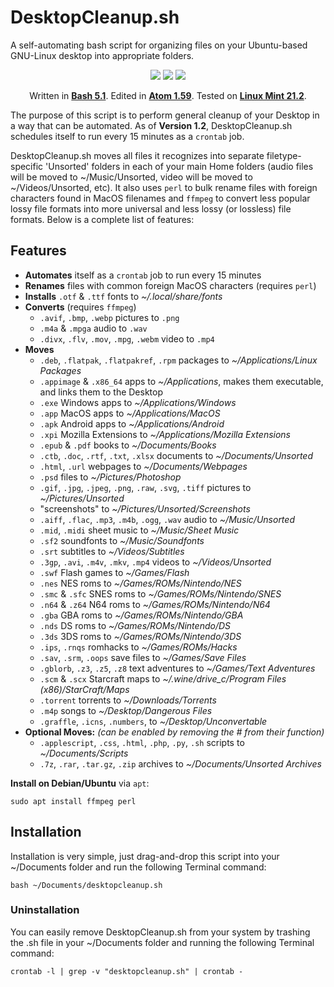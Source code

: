 # DesktopCleanup.sh

A self-automating bash script for organizing files on your Ubuntu-based GNU-Linux desktop into appropriate folders.

<p align=center><img src="https://img.shields.io/badge/Shell_Script-121011?style=for-the-badge&logo=gnu-bash&logoColor=white">  <img src="https://img.shields.io/badge/Atom-66595C?style=for-the-badge&logo=Atom&logoColor=white">  <img src="https://img.shields.io/badge/Linux_Mint-87CF3E?style=for-the-badge&logo=linux-mint&logoColor=white"></p>
<p align=center>Written in <b><a href="http://git.savannah.gnu.org/cgit/bash.git">Bash 5.1</a></b>. Edited in <b><a href="https://github.com/atom/atom">Atom 1.59</a></b>. Tested on <b><a href="https://github.com/linuxmint">Linux Mint 21.2</a></b>.</p>

The purpose of this script is to perform general cleanup of your Desktop in a way that can be automated.  As of **Version 1.2**, DesktopCleanup.sh schedules itself to run every 15 minutes as a `crontab` job.

DesktopCleanup.sh moves all files it recognizes into separate filetype-specific 'Unsorted' folders in each of your main Home folders (audio files will be moved to ~/Music/Unsorted, video will be moved to ~/Videos/Unsorted, etc).  It also uses `perl` to bulk rename files with foreign characters found in MacOS filenames and `ffmpeg` to convert less popular lossy file formats into more universal and less lossy (or lossless) file formats.  Below is a complete list of features:

## Features
- **Automates** itself as a `crontab` job to run every 15 minutes
- **Renames** files with common foreign MacOS characters (requires `perl`)
- **Installs** `.otf` & `.ttf` fonts to _~/.local/share/fonts_
- **Converts** (requires `ffmpeg`)
  - `.avif`, `.bmp`, `.webp` pictures to `.png`
  - `.m4a` & `.mpga` audio to `.wav`
  - `.divx`, `.flv`, `.mov`, `.mpg`, `.webm` video to `.mp4`
- **Moves**
  - `.deb`, `.flatpak`, `.flatpakref`, `.rpm` packages to _~/Applications/Linux Packages_
  - `.appimage` & `.x86_64` apps to _~/Applications_, makes them executable, and links them to the Desktop
  - `.exe` Windows apps to _~/Applications/Windows_
  - `.app` MacOS apps to _~/Applications/MacOS_
  - `.apk` Android apps to _~/Applications/Android_
  - `.xpi` Mozilla Extensions to _~/Applications/Mozilla Extensions_
  - `.epub` & `.pdf` books to _~/Documents/Books_
  - `.ctb`, `.doc`, `.rtf`, `.txt`, `.xlsx` documents to _~/Documents/Unsorted_
  - `.html`, `.url` webpages to _~/Documents/Webpages_
  - `.psd` files to _~/Pictures/Photoshop_
  - `.gif`, `.jpg`, `.jpeg`, `.png`, `.raw`, `.svg`, `.tiff` pictures to _~/Pictures/Unsorted_
  - "screenshots" to _~/Pictures/Unsorted/Screenshots_
  - `.aiff`, `.flac`, `.mp3`, `.m4b`, `.ogg`, `.wav` audio to _~/Music/Unsorted_
  - `.mid`, `.midi` sheet music to _~/Music/Sheet Music_
  - `.sf2` soundfonts to _~/Music/Soundfonts_
  - `.srt` subtitles to _~/Videos/Subtitles_
  - `.3gp`, `.avi`, `.m4v`, `.mkv`, `.mp4` videos to _~/Videos/Unsorted_
  - `.swf` Flash games to _~/Games/Flash_
  - `.nes` NES roms to _~/Games/ROMs/Nintendo/NES_
  - `.smc` & `.sfc` SNES roms to _~/Games/ROMs/Nintendo/SNES_
  - `.n64` & `.z64` N64 roms to _~/Games/ROMs/Nintendo/N64_
  - `.gba` GBA roms to _~/Games/ROMs/Nintendo/GBA_
  - `.nds` DS roms to _~/Games/ROMs/Nintendo/DS_
  - `.3ds` 3DS roms to _~/Games/ROMs/Nintendo/3DS_
  - `.ips`, `.rnqs` romhacks to _~/Games/ROMs/Hacks_
  - `.sav`, `.srm`, `.oops` save files to _~/Games/Save Files_
  - `.gblorb`, `.z3`, `.z5`, `.z8` text adventures to _~/Games/Text Adventures_
  - `.scm` & `.scx` Starcraft maps to _~/.wine/drive_c/Program Files (x86)/StarCraft/Maps_
  - `.torrent` torrents to _~/Downloads/Torrents_
  - `.m4p` songs to _~/Desktop/Dangerous Files_
  - `.graffle`, `.icns`, `.numbers`, to _~/Desktop/Unconvertable_
- **Optional Moves:** *(can be enabled by removing the # from their function)*
  - `.applescript`, `.css`, `.html`, `.php`, `.py`, `.sh` scripts to _~/Documents/Scripts_ 
  - `.7z`, `.rar`, `.tar.gz`, `.zip` archives to _~/Documents/Unsorted Archives_

**Install on Debian/Ubuntu** via `apt`:
```
sudo apt install ffmpeg perl
```

## Installation
Installation is very simple, just drag-and-drop this script into your ~/Documents folder and run the following Terminal command:
```
bash ~/Documents/desktopcleanup.sh
```

### Uninstallation
You can easily remove DesktopCleanup.sh from your system by trashing the .sh file in your ~/Documents folder and running the following Terminal command:
```
crontab -l | grep -v "desktopcleanup.sh" | crontab -
```

